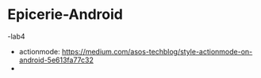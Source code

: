 # Epicerie-Android

-lab4
- actionmode: https://medium.com/asos-techblog/style-actionmode-on-android-5e613fa77c32
- 
